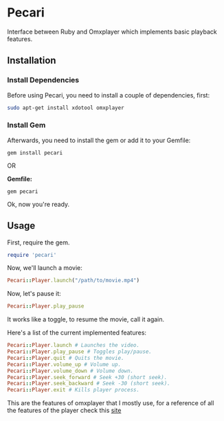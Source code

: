 # Pecari
Interface between Ruby and Omxplayer which implements basic playback features.

## Installation

### Install Dependencies
Before using Pecari, you need to install a couple of dependencies, first:
```bash
sudo apt-get install xdotool omxplayer
```
### Install Gem
Afterwards, you need to install the gem or add it to your Gemfile:

```
gem install pecari
```
OR

**Gemfile:**
```
gem pecari
```

Ok, now you're ready.

## Usage

First, require the gem.
```ruby
require 'pecari'
```

Now, we'll launch a movie:

```ruby
Pecari::Player.launch("/path/to/movie.mp4")
```

Now, let's pause it:

```ruby
Pecari::Player.play_pause
```
It works like a toggle, to resume the movie, call it again.

Here's a list of the current implemented features:
```ruby
Pecari::Player.launch # Launches the video.
Pecari::Player.play_pause # Toggles play/pause.
Pecari::Player.quit # Quits the movie.
Pecari::Player.volume_up # Volume up.
Pecari::Player.volume_down # Volume down.
Pecari::Player.seek_forward # Seek +30 (short seek).
Pecari::Player.seek_backward # Seek -30 (short seek).
Pecari::Player.exit # Kills player process.
```

This are the features of omxplayer that I mostly use, for a reference of all the features of the player check this [site](https://github.com/huceke/omxplayer#key-bindings)
